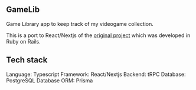 ## GameLib

Game Library app to keep track of my videogame collection.

This is a port to React/Nextjs of the [original project](https://github.com/vgarmes/my-game-library) which was developed in Ruby on Rails.

## Tech stack

Language: Typescript
Framework: React/Nextjs
Backend: tRPC
Database: PostgreSQL
Database ORM: Prisma
